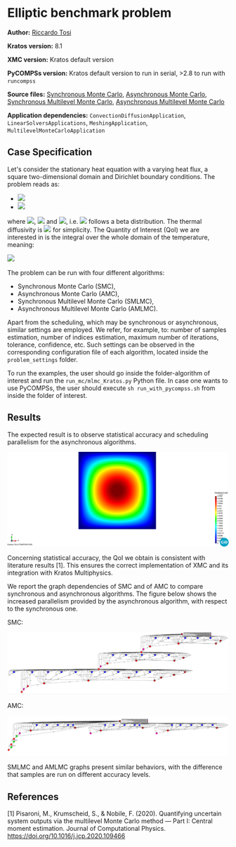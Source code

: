 # Elliptic benchmark problem

**Author:** [Riccardo Tosi](https://riccardotosi.github.io)

**Kratos version:** 8.1

**XMC version:** Kratos default version

**PyCOMPSs version:** Kratos default version to run in serial, >2.8 to run with `runcompss`

**Source files:** [Synchronous Monte Carlo](synchronous_monte_carlo), [Asynchronous Monte Carlo](asynchronous_monte_carlo), [Synchronous Multilevel Monte Carlo](synchronous_multilevel_monte_carlo), [Asynchronous Multilevel Monte Carlo](asynchronous_multilevel_monte_carlo)

**Application dependencies:** `ConvectionDiffusionApplication`, `LinearSolversApplications`, `MeshingApplication`, `MultilevelMonteCarloApplication`

## Case Specification
Let's consider the stationary heat equation with a varying heat flux, a square two-dimensional domain and Dirichlet boundary conditions. The problem reads as:

* <img src="https://render.githubusercontent.com/render/math?math=\nabla \cdot k \nabla \phi = \varepsilon f \ , \quad \phi \in \Omega">
* <img src="https://render.githubusercontent.com/render/math?math=\phi = 0 \ , \quad \phi \in \partial \Omega">

where <img src="https://render.githubusercontent.com/render/math?math=\Omega=[0,1]\times[0,1]">, <img src="https://render.githubusercontent.com/render/math?math=f=-432(x^2+y^2-x-y)"> and <img src="https://render.githubusercontent.com/render/math?math=\varepsilon \sim \beta(2,6)">, i.e. <img src="https://render.githubusercontent.com/render/math?math=\varepsilon"> follows a beta distribution. The thermal diffusivity is <img src="https://render.githubusercontent.com/render/math?math=k=1"> for simplicity. The Quantity of Interest (QoI) we are interested in is the integral over the whole domain of the temperature, meaning:

<img src="https://render.githubusercontent.com/render/math?math=QoI=\int_{\Omega}\phi(x,y)dxdy \,.">

The problem can be run with four different algorithms:

* Synchronous Monte Carlo (SMC),
* Asynchronous Monte Carlo (AMC),
* Synchronous Multilevel Monte Carlo (SMLMC),
* Asynchronous Multilevel Monte Carlo (AMLMC).

Apart from the scheduling, which may be synchronous or asynchronous, similar settings are employed. We refer, for example, to: number of samples estimation, number of indices estimation, maximum number of iterations, tolerance, confidence, etc. Such settings can be observed in the corresponding configuration file of each algorithm, located inside the `problem_settings` folder.

To run the examples, the user should go inside the folder-algorithm of interest and run the `run_mc/mlmc_Kratos.py` Python file. In case one wants to use PyCOMPSs, the user should execute `sh run_with_pycompss.sh` from inside the folder of interest.

## Results

The expected result is to observe statistical accuracy and scheduling parallelism for the asynchronous algorithms.

<img src="results/poisson.png" alt="temperature" width="700"/>

Concerning statistical accuracy, the QoI we obtain is consistent with literature results [1]. This ensures the correct implementation of XMC and its integration with Kratos Multiphysics.

We report the graph dependencies of SMC and of AMC to compare synchronous and asynchronous algorithms. The figure below shows the increased parallelism provided by the asynchronous algorithm, with respect to the synchronous one.

SMC:

<img src="results/SMC_graph.PNG" alt="SMC" width="700"/>

AMC: 

<img src="results/AMC_graph.PNG" alt="AMC" width="700"/>

SMLMC and AMLMC graphs present similar behaviors, with the difference that samples are run on different accuracy levels.

## References

[1] Pisaroni, M., Krumscheid, S., & Nobile, F. (2020). Quantifying uncertain system outputs via the multilevel Monte Carlo method — Part I: Central moment estimation. Journal of Computational Physics. https://doi.org/10.1016/j.jcp.2020.109466
